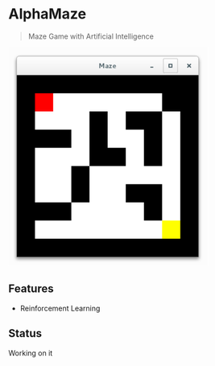 # AlphaMaze
> Maze Game with Artificial Intelligence

![](./pics/maze.png)

## Features
+ Reinforcement Learning

## Status
Working on it